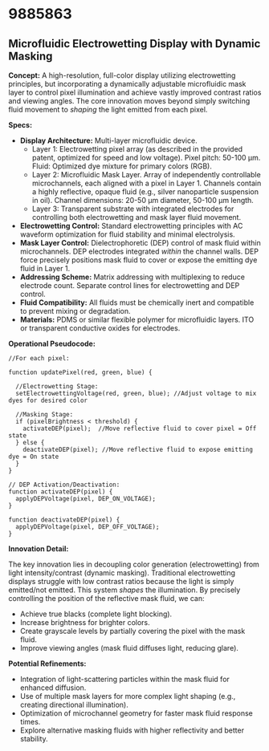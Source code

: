 # 9885863

## Microfluidic Electrowetting Display with Dynamic Masking

**Concept:** A high-resolution, full-color display utilizing electrowetting principles, but incorporating a dynamically adjustable microfluidic mask layer to control pixel illumination and achieve vastly improved contrast ratios and viewing angles. The core innovation moves beyond simply switching fluid movement to *shaping* the light emitted from each pixel.

**Specs:**

*   **Display Architecture:** Multi-layer microfluidic device.
    *   Layer 1:  Electrowetting pixel array (as described in the provided patent, optimized for speed and low voltage).  Pixel pitch: 50-100 μm.  Fluid: Optimized dye mixture for primary colors (RGB).
    *   Layer 2:  Microfluidic Mask Layer. Array of independently controllable microchannels, each aligned with a pixel in Layer 1. Channels contain a highly reflective, opaque fluid (e.g., silver nanoparticle suspension in oil). Channel dimensions: 20-50 μm diameter, 50-100 μm length.
    *   Layer 3: Transparent substrate with integrated electrodes for controlling both electrowetting and mask layer fluid movement.
*   **Electrowetting Control:** Standard electrowetting principles with AC waveform optimization for fluid stability and minimal electrolysis.
*   **Mask Layer Control:**  Dielectrophoretic (DEP) control of mask fluid within microchannels.  DEP electrodes integrated *within* the channel walls.  DEP force precisely positions mask fluid to cover or expose the emitting dye fluid in Layer 1.
*   **Addressing Scheme:**  Matrix addressing with multiplexing to reduce electrode count.  Separate control lines for electrowetting and DEP control.
*   **Fluid Compatibility:** All fluids must be chemically inert and compatible to prevent mixing or degradation.
*   **Materials:** PDMS or similar flexible polymer for microfluidic layers. ITO or transparent conductive oxides for electrodes.

**Operational Pseudocode:**

```
//For each pixel:

function updatePixel(red, green, blue) {

  //Electrowetting Stage:
  setElectrowettingVoltage(red, green, blue); //Adjust voltage to mix dyes for desired color

  //Masking Stage:
  if (pixelBrightness < threshold) {
    activateDEP(pixel);  //Move reflective fluid to cover pixel = Off state
  } else {
    deactivateDEP(pixel); //Move reflective fluid to expose emitting dye = On state
  }
}

// DEP Activation/Deactivation:
function activateDEP(pixel) {
  applyDEPVoltage(pixel, DEP_ON_VOLTAGE);
}

function deactivateDEP(pixel) {
  applyDEPVoltage(pixel, DEP_OFF_VOLTAGE);
}
```

**Innovation Detail:**

The key innovation lies in decoupling color generation (electrowetting) from light intensity/contrast (dynamic masking).  Traditional electrowetting displays struggle with low contrast ratios because the light is simply emitted/not emitted.  This system *shapes* the illumination. By precisely controlling the position of the reflective mask fluid, we can:

*   Achieve true blacks (complete light blocking).
*   Increase brightness for brighter colors.
*   Create grayscale levels by partially covering the pixel with the mask fluid.
*   Improve viewing angles (mask fluid diffuses light, reducing glare).

**Potential Refinements:**

*   Integration of light-scattering particles within the mask fluid for enhanced diffusion.
*   Use of multiple mask layers for more complex light shaping (e.g., creating directional illumination).
*   Optimization of microchannel geometry for faster mask fluid response times.
*   Explore alternative masking fluids with higher reflectivity and better stability.